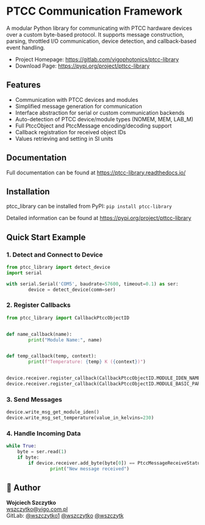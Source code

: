 # PTCC Communication Framework

A modular Python library for communicating with PTCC hardware devices over a custom byte-based protocol. It supports message construction, parsing, throttled I/O communication, device detection, and callback-based event handling.

- Project Homepage: https://gitlab.com/vigophotonics/ptcc-library
- Download Page: https://pypi.org/project/pttcc-library

## Features
- Communication with PTCC devices and modules
- Simplified message generation for communication
- Interface abstraction for serial or custom communication backends
- Auto-detection of PTCC device/module types (NOMEM, MEM, LAB_M)
- Full PtccObject and PtccMessage encoding/decoding support
- Callback registration for received object IDs
- Values retrieving and setting in SI units

## Documentation
Full documentation can be found at https://ptcc-library.readthedocs.io/


## Installation
ptcc_library can be installed from PyPI:
``pip install ptcc-library``

Detailed information can be found at https://pypi.org/project/pttcc-library


## Quick Start Example

### 1. Detect and Connect to Device

```python
from ptcc_library import detect_device
import serial

with serial.Serial('COM5', baudrate=57600, timeout=0.1) as ser:
        device = detect_device(comm=ser)
```

### 2. Register Callbacks

```python
from ptcc_library import CallbackPtccObjectID


def name_callback(name):
        print("Module Name:", name)


def temp_callback(temp, context):
        print(f"Temperature: {temp} K ({context})")


device.receiver.register_callback(CallbackPtccObjectID.MODULE_IDEN_NAME, name_callback)
device.receiver.register_callback(CallbackPtccObjectID.MODULE_BASIC_PARAMS_T_DET, temp_callback, "live")
```

### 3. Send Messages

```python
device.write_msg_get_module_iden()
device.write_msg_set_temperature(value_in_kelvins=230)
```


### 4. Handle Incoming Data

```python
while True:
    byte = ser.read(1)
    if byte:
        if device.receiver.add_byte(byte[0]) == PtccMessageReceiveStatus.FINISHED:
                print("New message received")
```


## 👤 Author

**Wojciech Szczytko**  
[wszczytko@vigo.com.pl](mailto:wszczytko@vigo.com.pl)  
GitLab: [@wszczytko1](https://gitlab.com/wszczytko1)
        [@wszczytko](https://gitlab.com/wszczytko)
        [@wszczytk](https://gitlab.com/wszczytk)